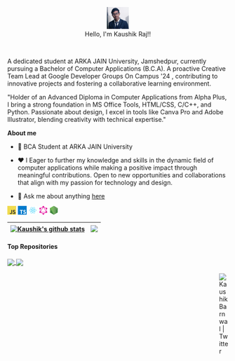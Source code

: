 <p align="center"><a href="http://kaushikbarnwal.wordpress.com/"><img width="10%" alt="Hello, I'm Kaushik Raj!!" src="Images/Kaushik Raj.jpg"/></a> <br>Hello, I'm Kaushik Raj!!</p>

<br />

A dedicated student at ARKA JAIN University, Jamshedpur, currently pursuing a Bachelor of Computer Applications (B.C.A). A proactive Creative Team Lead at Google Developer Groups On Campus '24 , contributing to innovative projects and fostering a collaborative learning environment.

"Holder of an Advanced Diploma in Computer Applications from Alpha Plus, I bring a strong foundation in MS Office Tools, HTML/CSS, C/C++, and Python. Passionate about design, I excel in tools like Canva Pro and Adobe Illustrator, blending creativity with technical expertise."

**About me**

- 💼 BCA Student at ARKA JAIN University

- ❤️ I Eager to further my knowledge and skills in the dynamic field of computer applications while making a positive impact through meaningful contributions. Open to new opportunities and collaborations that align with my passion for technology and design.

- 💬 Ask me about anything [here](https://github.com/KaushikBarnwal/KaushikBarnwal/issues)

<code><img height="20" alt="javascript" src="https://raw.githubusercontent.com/github/explore/80688e429a7d4ef2fca1e82350fe8e3517d3494d/topics/javascript/javascript.png"></code>
<code><img height="20" alt="typescript" src="https://raw.githubusercontent.com/github/explore/80688e429a7d4ef2fca1e82350fe8e3517d3494d/topics/typescript/typescript.png"></code>
<code><img height="20" alt="react" src="https://raw.githubusercontent.com/github/explore/80688e429a7d4ef2fca1e82350fe8e3517d3494d/topics/react/react.png"></code>
<code><img height="20" alt="graphql" src="https://raw.githubusercontent.com/github/explore/5c058a388828bb5fde0bcafd4bc867b5bb3f26f3/topics/graphql/graphql.png"></code>
<code><img height="20" alt="nodejs" src="https://raw.githubusercontent.com/github/explore/80688e429a7d4ef2fca1e82350fe8e3517d3494d/topics/nodejs/nodejs.png"></code>    


| <a href="https://github.com/KaushikBarnwal/github-readme-stats"><img align="center" src="https://github-readme-stats.vercel.app/api?username=KaushikBarnwal&show_icons=true&include_all_commits=true&theme=buefy&hide_border=true" alt="Kaushik's github stats" /></a> | <a href="https://github.com/KaushikBarnwal/github-readme-stats"><img align="center" src="https://github-readme-stats.vercel.app/api/top-langs/?username=KaushikBarnwal&layout=compact&theme=buefy&hide_border=true" /></a> |
| ------------- | ------------- |

#### Top Repositories


<a href="https://kaushikbarnwal.github.io/Music-Player/">
  <img align="center" src="https://github-readme-stats.vercel.app/api/pin/?username=KaushikBarnwal&repo=KaushikBarnwal.github.io&theme=buefy" />
</a>
<a href="https://kaushikbarnwal.github.io/Book-Library/">
  <img align="center" src="https://github-readme-stats.vercel.app/api/pin/?username=KaushikBarnwal&repo=github-readme-stats&theme=buefy" />
</a>


<br />
<br />

<a href="https://www.linkedin.com/in/kaushik-raj-469368250/">
  <img align="right" alt="Kaushik Barnwal | Twitter" width="21px" src="https://upload.wikimedia.org/wikipedia/commons/thumb/8/81/LinkedIn_icon.svg/108px-LinkedIn_icon.svg.png" />
</a>

